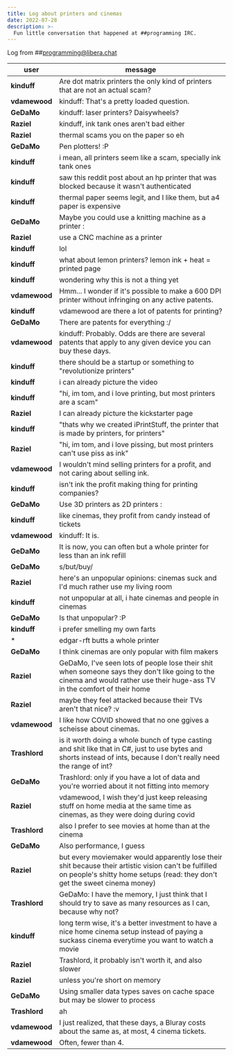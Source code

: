 ```yaml
---
title: Log about printers and cinemas
date: 2022-07-28
description: >-
  Fun little conversation that happened at ##programming IRC.
---
```


Log from ##programming@libera.chat

| user          | message                                                                                                                                                                             |
| ------------- | ----------------------------------------------------------------------------------------------------------------------------------------------------------------------------------- |
| **kinduff**   | Are dot matrix printers the only kind of printers that are not an actual scam?                                                                                                      |
| **vdamewood** | kinduff: That's a pretty loaded question.                                                                                                                                           |
| **GeDaMo**    | kinduff: laser printers? Daisywheels?                                                                                                                                               |
| **Raziel**    | kinduff, ink tank ones aren't bad either                                                                                                                                            |
| **Raziel**    | thermal scams you on the paper so eh                                                                                                                                                |
| **GeDaMo**    | Pen plotters! :P                                                                                                                                                                    |
| **kinduff**   | i mean, all printers seem like a scam, specially ink tank ones                                                                                                                      |
| **kinduff**   | saw this reddit post about an hp printer that was blocked because it wasn't authenticated                                                                                           |
| **kinduff**   | thermal paper seems legit, and I like them, but a4 paper is expensive                                                                                                               |
| **GeDaMo**    | Maybe you could use a knitting machine as a printer :                                                                                                                               |
| **Raziel**    | use a CNC machine as a printer                                                                                                                                                      |
| **kinduff**   | lol                                                                                                                                                                                 |
| **kinduff**   | what about lemon printers? lemon ink + heat = printed page                                                                                                                          |
| **kinduff**   | wondering why this is not a thing yet                                                                                                                                               |
| **vdamewood** | Hmm... I wonder if it's possible to make a 600 DPI printer without infringing on any active patents.                                                                                |
| **kinduff**   | vdamewood are there a lot of patents for printing?                                                                                                                                  |
| **GeDaMo**    | There are patents for everything :/                                                                                                                                                 |
| **vdamewood** | kinduff: Probably. Odds are there are several patents that apply to any given device you can buy these days.                                                                        |
| **kinduff**   | there should be a startup or something to "revolutionize printers"                                                                                                                  |
| **kinduff**   | i can already picture the video                                                                                                                                                     |
| **kinduff**   | "hi, im tom, and i love printing, but most printers are a scam"                                                                                                                     |
| **Raziel**    | I can already picture the kickstarter page                                                                                                                                          |
| **kinduff**   | "thats why we created iPrintStuff, the printer that is made by printers, for printers"                                                                                              |
| **Raziel**    | "hi, im tom, and i love pissing, but most printers can't use piss as ink"                                                                                                           |
| **vdamewood** | I wouldn't mind selling printers for a profit, and not caring about selling ink.                                                                                                    |
| **kinduff**   | isn't ink the profit making thing for printing companies?                                                                                                                           |
| **GeDaMo**    | Use 3D printers as 2D printers :                                                                                                                                                    |
| **kinduff**   | like cinemas, they profit from candy instead of tickets                                                                                                                             |
| **vdamewood** | kinduff: It is.                                                                                                                                                                     |
| **GeDaMo**    | It is now, you can often but a whole printer for less than an ink refill                                                                                                            |
| **GeDaMo**    | s/but/buy/                                                                                                                                                                          |
| **Raziel**    | here's an unpopular opinions: cinemas suck and I'd much rather use my living room                                                                                                   |
| **kinduff**   | not unpopular at all, i hate cinemas and people in cinemas                                                                                                                          |
| **GeDaMo**    | Is that unpopular? :P                                                                                                                                                               |
| **kinduff**   | i prefer smelling my own farts                                                                                                                                                      |
| *             | edgar-rft butts a whole printer                                                                                                                                                     |
| **GeDaMo**    | I think cinemas are only popular with film makers                                                                                                                                   |
| **Raziel**    | GeDaMo, I've seen lots of people lose their shit when someone says they don't like going to the cinema and would rather use their huge-ass TV in the comfort of their home          |
| **Raziel**    | maybe they feel attacked because their TVs aren't that nice? :v                                                                                                                     |
| **vdamewood** | I like how COVID showed that no one ggives a scheisse about cinemas.                                                                                                                |
| **Trashlord** | is it worth doing a whole bunch of type casting and shit like that in C#, just to use bytes and shorts instead of ints, because I don't really need the range of int?               |
| **GeDaMo**    | Trashlord: only if you have a lot of data and you're worried about it not fitting into memory                                                                                       |
| **Raziel**    | vdamewood, I wish they'd just keep releasing stuff on home media at the same time as cinemas, as they were doing during covid                                                       |
| **Trashlord** | also I prefer to see movies at home than at the cinema                                                                                                                              |
| **GeDaMo**    | Also performance, I guess                                                                                                                                                           |
| **Raziel**    | but every moviemaker would apparently lose their shit because their artistic vision can't be fulfilled on people's shitty home setups (read: they don't get the sweet cinema money) |
| **Trashlord** | GeDaMo: I have the memory, I just think that I should try to save as many resources as I can, because why not?                                                                      |
| **kinduff**   | long term wise, it's a better investment to have a nice home cinema setup instead of paying a suckass cinema everytime you want to watch a movie                                    |
| **Raziel**    | Trashlord, it probably isn't worth it, and also slower                                                                                                                              |
| **Raziel**    | unless you're short on memory                                                                                                                                                       |
| **GeDaMo**    | Using smaller data types saves on cache space but may be slower to process                                                                                                          |
| **Trashlord** | ah                                                                                                                                                                                  |
| **vdamewood** | I just realized, that these days, a Bluray costs about the same as, at most, 4 cinema tickets.                                                                                      |
| **vdamewood** | Often, fewer than 4.                                                                                                                                                                |

<br />
